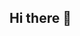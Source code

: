 ## Hi there 👋

<!--
**victoriakozloski/Victoriakozloski** is a ✨ _special_ ✨ repository because its `README.md` (this file) appears on your GitHub profile.

Here are some ideas to get you started:

- 🔭 dealership
- 🌱 schedule
- 👯 dance
- 🤔 what I like to watch
- 💬 Whats
- 📫 
- 😄 beautiful
- ⚡
I like watching criminal cases
-->
